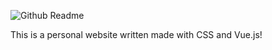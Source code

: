 ![Github Readme](http://felixmorau.se/images/readmegithub1.png)

This is a personal website written made with CSS and Vue.js!
